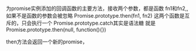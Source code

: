 #####
为promise实例添加的回调函数的主要方法，接收两个参数，都是函数
fn1和fn2,,如果不是函数的参数会被忽略
Promise.prototype.then(fn1, fn2)
这两个函数是互斥的，只会执行一个
Promise.prototype.catch其实是语法糖 就是 Promise.prototype.then(null, function(){})

then方法会返回一个新的promise，


